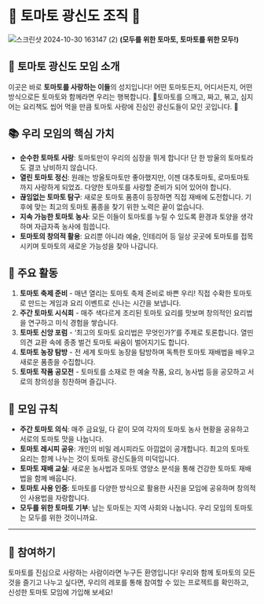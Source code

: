 # 🍅 토마토 광신도 조직 🍅
![스크린샷 2024-10-30 163147 (2)](https://github.com/user-attachments/assets/1f8d29d6-857d-481d-8fc9-ee338805d97e)
**(모두를 위한 토마토, 토마토를 위한 모두!)**

## 🌟 토마토 광신도 모임 소개
이곳은 바로 **토마토를 사랑하는 이들**의 성지입니다! 어떤 토마토든지, 어디서든지, 어떤 방식으로든 토마토와 함께라면 우리는 행복합니다. 🍅토마토를 으깨고, 짜고, 볶고, 심지어는 요리책도 씹어 먹을 만큼 토마토 사랑에 진심인 광신도들이 모인 곳입니다. 🍅

## 📚 우리 모임의 핵심 가치
- **순수한 토마토 사랑**: 토마토만이 우리의 심장을 뛰게 합니다! 단 한 방울의 토마토라도 결코 낭비하지 않습니다.
- **열린 토마토 정신**: 원래는 방울토마토만 좋아했지만, 이젠 대추토마토, 로마토마토까지 사랑하게 되었죠. 다양한 토마토를 사랑할 준비가 되어 있어야 합니다.
- **끊임없는 토마토 탐구**: 새로운 토마토 품종이 등장하면 직접 재배에 도전합니다. 기후에 맞는 최고의 토마토 품종을 찾기 위한 노력은 끝이 없습니다.
- **지속 가능한 토마토 농사**: 모든 이들이 토마토를 누릴 수 있도록 환경과 토양을 생각하며 자급자족 농사에 힘씁니다.
- **토마토의 창의적 활용**: 요리뿐 아니라 예술, 인테리어 등 일상 곳곳에 토마토를 접목시키며 토마토의 새로운 가능성을 찾아 나갑니다.

## 🍅 주요 활동
1. **토마토 축제 준비** - 매년 열리는 토마토 축제 준비로 바쁜 우리! 직접 수확한 토마토로 만드는 게임과 요리 이벤트로 신나는 시간을 보냅니다.
2. **주간 토마토 시식회** - 매주 색다르게 조리된 토마토 요리를 맛보며 창의적인 요리법을 연구하고 미식 경험을 쌓습니다.
3. **토마토 신앙 포럼** - ‘최고의 토마토 요리법은 무엇인가?’를 주제로 토론합니다. 열띤 의견 교환 속에 종종 벌건 토마토 싸움이 벌어지기도 합니다.
4. **토마토 농장 탐방** - 전 세계 토마토 농장을 탐방하며 독특한 토마토 재배법을 배우고 새로운 품종을 수집합니다.
5. **토마토 작품 공모전** - 토마토를 소재로 한 예술 작품, 요리, 농사법 등을 공모하고 서로의 창의성을 칭찬하며 즐깁니다.

## 👥 모임 규칙
- **주간 토마토 의식**: 매주 금요일, 다 같이 모여 각자의 토마토 농사 현황을 공유하고 서로의 토마토 맛을 나눕니다.
- **토마토 레시피 공유**: 개인의 비밀 레시피라도 아낌없이 공개합니다. 최고의 토마토 요리는 함께 나누는 것이 토마토 광신도들의 미덕입니다.
- **토마토 재배 교실**: 새로운 농사법과 토마토 영양소 분석을 통해 건강한 토마토 재배법을 함께 배웁니다.
- **토마토 사용 인증**: 토마토를 다양한 방식으로 활용한 사진을 모임에 공유하며 창의적인 사용법을 자랑합니다.
- **모두를 위한 토마토 기부**: 남는 토마토는 지역 사회와 나눕니다. 우리 모임의 토마토는 모두를 위한 것이니까요. 

---

## 🍅 참여하기
토마토를 진심으로 사랑하는 사람이라면 누구든 환영입니다! 우리와 함께 토마토의 모든 것을 즐기고 나누고 싶다면, 우리의 레포를 통해 참여할 수 있는 프로젝트를 확인하고, 신성한 토마토 모임에 가입해 보세요!

